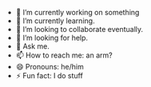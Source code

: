 - 🔭 I’m currently working on something
- 🌱 I’m currently learning.
- 👯 I’m looking to collaborate eventually.
- 🤔 I’m looking for help.
- 💬 Ask me.
- 📫 How to reach me: an arm?
- 😄 Pronouns: he/him
- ⚡ Fun fact: I do stuff
